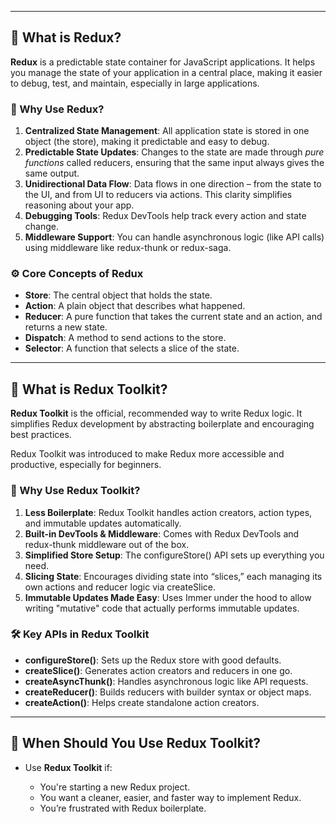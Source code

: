 
---

## 🧠 What is Redux?

**Redux** is a predictable state container for JavaScript applications. It helps you manage the state of your application in a central place, making it easier to debug, test, and maintain, especially in large applications.

### 🔁 Why Use Redux?

1. **Centralized State Management**: All application state is stored in one object (the store), making it predictable and easy to debug.
2. **Predictable State Updates**: Changes to the state are made through *pure functions* called reducers, ensuring that the same input always gives the same output.
3. **Unidirectional Data Flow**: Data flows in one direction – from the state to the UI, and from UI to reducers via actions. This clarity simplifies reasoning about your app.
4. **Debugging Tools**: Redux DevTools help track every action and state change.
5. **Middleware Support**: You can handle asynchronous logic (like API calls) using middleware like redux-thunk or redux-saga.

### ⚙️ Core Concepts of Redux

* **Store**: The central object that holds the state.
* **Action**: A plain object that describes what happened.
* **Reducer**: A pure function that takes the current state and an action, and returns a new state.
* **Dispatch**: A method to send actions to the store.
* **Selector**: A function that selects a slice of the state.

---

## 🚀 What is Redux Toolkit?

**Redux Toolkit** is the official, recommended way to write Redux logic. It simplifies Redux development by abstracting boilerplate and encouraging best practices.

Redux Toolkit was introduced to make Redux more accessible and productive, especially for beginners.

### 🧰 Why Use Redux Toolkit?

1. **Less Boilerplate**: Redux Toolkit handles action creators, action types, and immutable updates automatically.
2. **Built-in DevTools & Middleware**: Comes with Redux DevTools and redux-thunk middleware out of the box.
3. **Simplified Store Setup**: The configureStore() API sets up everything you need.
4. **Slicing State**: Encourages dividing state into “slices,” each managing its own actions and reducer logic via createSlice.
5. **Immutable Updates Made Easy**: Uses Immer under the hood to allow writing "mutative" code that actually performs immutable updates.

### 🛠️ Key APIs in Redux Toolkit

* **configureStore()**: Sets up the Redux store with good defaults.
* **createSlice()**: Generates action creators and reducers in one go.
* **createAsyncThunk()**: Handles asynchronous logic like API requests.
* **createReducer()**: Builds reducers with builder syntax or object maps.
* **createAction()**: Helps create standalone action creators.

---

## 📘 When Should You Use Redux Toolkit?

* Use **Redux Toolkit** if:

  * You're starting a new Redux project.
  * You want a cleaner, easier, and faster way to implement Redux.
  * You’re frustrated with Redux boilerplate.
